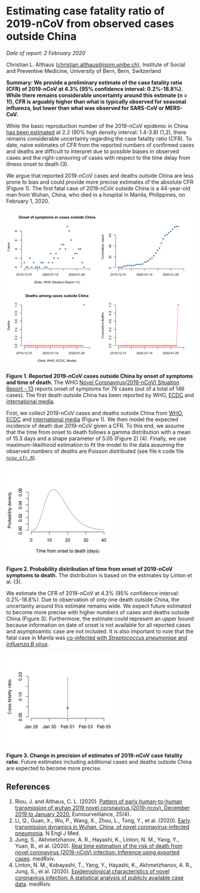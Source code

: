 # Estimating case fatality ratio of 2019-nCoV from observed cases outside China

*Date of report: 2 February 2020*

Christian L. Althaus (christian.althaus@ispm.unibe.ch), Institute of Social and Preventive Medicine, University of Bern, Bern, Switzerland

**Summary: We provide a preliminary estimate of the case fatality ratio (CFR) of 2019-nCoV at 4.3% (95% confidence interval: 0.2%-18.8%). While there remains considerable uncertainty around this estimate (n = 1!), CFR is arguably higher than what is typically observed for seasonal influenza, but lower than what was observed for SARS-CoV or MERS-CoV.**

While the basic reproduction number of the 2019-nCoV epidemic in China [has been estimated](https://github.com/jriou/wcov) at 2.2 (90% high density interval: 1.4-3.8) (1,2), there remains considerable uncertainty regarding the case fatality ratio (CFR). To date, naive estimates of CFR from the reported numbers of confirmed cases and deaths are difficult to interpret due to possible biases in observed cases and the right-censoring of cases with respect to the time delay from illness onset to death (3).

We argue that reported 2019-nCoV cases and deaths outside China are less prone to bias and could provide more precise estimates of the absolute CFR (Figure 1). The first fatal case of 2019-nCoV outside China is a 44-year-old man from Wuhan, China, who died in a hospital in Manila, Philippines, on February 1, 2020.

![](figures/ncov_cases.png)

**Figure 1. Reported 2019-nCoV cases outside China by onset of symptoms and time of death.** The WHO [Novel Coronavirus(2019-nCoV) Situation Report - 13](https://www.who.int/docs/default-source/coronaviruse/situation-reports/20200202-sitrep-13-ncov-v3.pdf?sfvrsn=195f4010_2) reports onset of symptoms for 76 cases (out of a total of 146 cases). The first death outside China has been reported by WHO, [ECDC](https://www.ecdc.europa.eu/en/novel-coronavirus-china) and [international media](https://www.theguardian.com/global-development/2020/feb/02/coronavirus-deaths-hong-kong-health-workers-to-strike-china-border-).

First, we collect 2019-nCoV cases and deaths outside China from [WHO](https://www.who.int/emergencies/diseases/novel-coronavirus-2019/situation-reports/), [ECDC](https://www.ecdc.europa.eu/en/novel-coronavirus-china) and [international media](https://www.theguardian.com/global-development/2020/feb/02/coronavirus-deaths-hong-kong-health-workers-to-strike-china-border-) (Figure 1). We then model the expected incidence of death due 2019-nCoV given a CFR. To this end, we assume that the time from onset to death follows a gamma distribution with a mean of 15.3 days and a shape parameter of 5.05 (Figure 2) (4). Finally, we use maximum-likelihood estimation to fit the model to the data assuming the observed numbers of deaths are Poisson distributed (see file `R` code file [`ncov_cfr.R`](ncov_cfr.R)).

![](figures/ncov_dist.png)

**Figure 2. Probability distribution of time from onset of 2019-nCoV symptoms to death.** The distribution is based on the estimates by Linton et al. (3).

We estimate the CFR of 2019-nCoV at 4.3% (95% confidence interval: 0.2%-18.8%). Due to observation of only one death outside China, the uncertainty around this estimate remains wide. We expect future estimated to become more precise with higher numbers of cases and deaths outside China (Figure 3). Furthermore, the estimate could represent an upper bound because information on date of onset is not available for all reported cases and asymptoamtic case are not included. It is also important to note that the fatal case in Manila was [co-infected with *Streptococcus pneumoniae* and *influenza B virus*](https://twitter.com/joel_mossong/status/1223989493176459266?s=20).

![](figures/ncov_cfr.png)

**Figure 3. Change in precision of estimates of 2019-nCoV case fatality ratio.** Future estimates including additional cases and deaths outside China are expected to become more precise.

## References

1. Riou, J. and Althaus, C. L. (2020). [Pattern of early human-to-human transmission of wuhan 2019 novel coronavirus (2019-ncov), December 2019 to January 2020.](https://doi.org/10.2807/1560-7917.ES.2020.25.4.2000058) Eurosurveillance, 25(4).
2. Li, Q., Guan, X., Wu, P., Wang, X., Zhou, L., Tong, Y., et al. (2020). [Early transmission dynamics in Wuhan, China, of novel coronavirus-infected pneumonia](https://doi.org/10.1056/NEJMoa2001316). N Engl J Med.
3. Jung, S., Akhmetzhanov, A. R., Hayashi, K., Linton, N. M., Yang, Y., Yuan, B., et al. (2020). [Real time estimation of the risk of death from novel coronavirus (2019-nCoV) infection: Inference using exported cases](http://dx.doi.org/10.1101/2020.01.29.20019547). medRxiv.
4. Linton, N. M., Kobayashi, T., Yang, Y., Hayashi, K., Akhmetzhanov, A. R., Jung, S., et al. (2020). [Epidemiological characteristics of novel coronavirus infection: A statistical analysis of publicly available case data](http://dx.doi.org/10.1101/2020.01.26.20018754). medRxiv.
